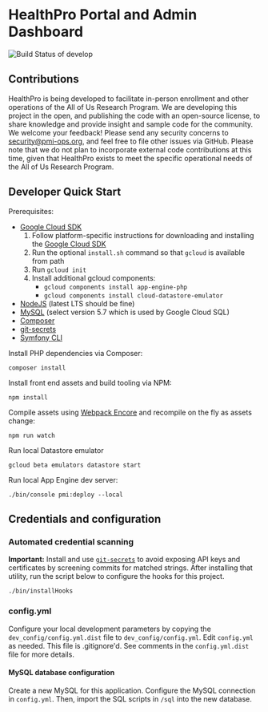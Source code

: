 # HealthPro Portal and Admin Dashboard

![Build Status of develop](https://circleci.com/gh/all-of-us/healthpro.png)

## Contributions

HealthPro is being developed to facilitate in-person enrollment and other operations of the All of Us Research Program. We are developing this project in the open, and publishing the code with an open-source license, to share knowledge and provide insight and sample code for the community. We welcome your feedback! Please send any security concerns to security@pmi-ops.org, and feel free to file other issues via GitHub. Please note that we do not plan to incorporate external code contributions at this time, given that HealthPro exists to meet the specific operational needs of the All of Us Research Program.

## Developer Quick Start

Prerequisites:

* [Google Cloud SDK](https://cloud.google.com/sdk/docs/)
    1. Follow platform-specific instructions for downloading and installing the [Google Cloud SDK](https://cloud.google.com/sdk/docs/)
    2. Run the optional `install.sh` command so that `gcloud` is available from path
    3. Run `gcloud init`
    4. Install additional gcloud components:
        * `gcloud components install app-engine-php`
        * `gcloud components install cloud-datastore-emulator`
* [NodeJS](https://nodejs.org/) (latest LTS should be fine)
* [MySQL](https://dev.mysql.com/downloads/mysql/) (select version 5.7 which is used by Google Cloud SQL)
* [Composer](https://getcomposer.org/doc/00-intro.md#globally)
* [git-secrets](https://github.com/awslabs/git-secrets#installing-git-secrets)
* [Symfony CLI](https://symfony.com/download)

Install PHP dependencies via Composer:

`composer install`

Install front end assets and build tooling via NPM:

`npm install`

Compile assets using [Webpack Encore](https://symfony.com/doc/4.4/frontend.html) and recompile on the fly as assets change:

`npm run watch`

Run local Datastore emulator

`gcloud beta emulators datastore start`

Run local App Engine dev server:

`./bin/console pmi:deploy --local`

## Credentials and configuration

### Automated credential scanning

**Important:** Install and use [`git-secrets`](https://github.com/awslabs/git-secrets) to avoid exposing API keys and certificates by screening commits for matched strings. After installing that utility, run the script below to configure the hooks for this project.

`./bin/installHooks`

### config.yml

Configure your local development parameters by copying the `dev_config/config.yml.dist` file to `dev_config/config.yml`.  Edit `config.yml` as needed.  This file is .gitignore'd.  See comments in the `config.yml.dist` file for more details.

#### MySQL database configuration
Create a new MySQL for this application.  Configure the MySQL connection in `config.yml`.  Then, import the SQL scripts in `/sql` into the new database.
